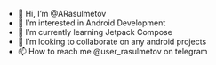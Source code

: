 - 👋 Hi, I’m @ARasulmetov
- 👀 I’m interested in Android Development
- 🌱 I’m currently learning Jetpack Compose
- 💞️ I’m looking to collaborate on any android projects
- 📫 How to reach me @user_rasulmetov on telegram

<!---
ARasulmetov/ARasulmetov is a ✨ special ✨ repository because its `README.md` (this file) appears on your GitHub profile.
You can click the Preview link to take a look at your changes.
--->
